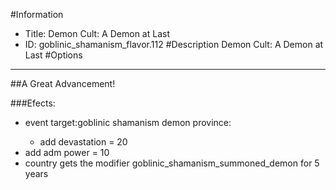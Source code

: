 #Information
 - Title: Demon Cult: A Demon at Last
 - ID: goblinic_shamanism_flavor.112
#Description
Demon Cult: A Demon at Last
#Options

___
##A Great Advancement!

###Efects:<ul><li>event target:goblinic shamanism demon province:</li><ul><li>add devastation = 20</li></ul><li>add adm power = 10</li><li>country gets the modifier goblinic_shamanism_summoned_demon for 5 years</li></ul>
